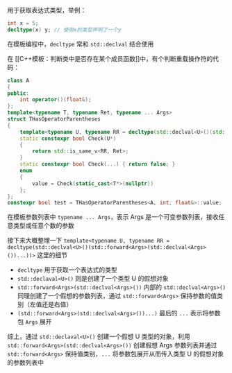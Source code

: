 
用于获取表达式类型，举例：
```cpp
int x = 5;
decltype(x) y; // 使用x的类型声明了一个y
```

在模板编程中，`decltype` 常和 `std::declval` 结合使用

在 [[C++模板：判断类中是否存在某个成员函数]]中，有个判断重载操作符的代码：
```cpp
class A
{
public:
    int operator()(float&);
};
template<typename T, typename Ret, typename ... Args>
struct THasOperatorParentheses 
{
    template<typename U, typename RR = decltype(std::declval<U>()(std::forward<Args>(std::declval<Args>())...))>
    static constexpr bool Check(U*)
    {
        return std::is_same_v<RR, Ret>;
    }  
    static constexpr bool Check(...) { return false; }
    enum
    {
        value = Check(static_cast<T*>(nullptr))
    };
};
constexpr bool test = THasOperatorParentheses<A, int, float&>::value;
```

在模板参数列表中 `typename ... Args`，表示 Args 是一个可变参数列表，接收任意类型或任意个数的参数

接下来大概整理一下 `template<typename U, typename RR = decltype(std::declval<U>()(std::forward<Args>(std::declval<Args>())...))>` 这里的细节

-  `decltype` 用于获取一个表达式的类型
-  `std::declaval<U>()` 则是创建了一个类型 U 的假想对象
- `std::forward<Args>(std::declval<Args>())` 内部的 `std::declval<Args>()` 同理创建了一个假想的参数列表，通过 `std::forward<Args>` 保持参数的值类别（左值还是右值）
- `(std::forward<Args>(std::declval<Args>())...)` 最后的 `...` 表示将参数包 `Args` 展开

综上，通过 `std::declaval<U>()` 创建一个假想 U 类型的对象，利用 `std::forward<Args>(std::declval<Args>())` 创建假想 Args 参数列表并通过 `std::forward<Args>` 保持值类别，`...` 将参数包展开从而传入类型 U 的假想对象的参数列表中



